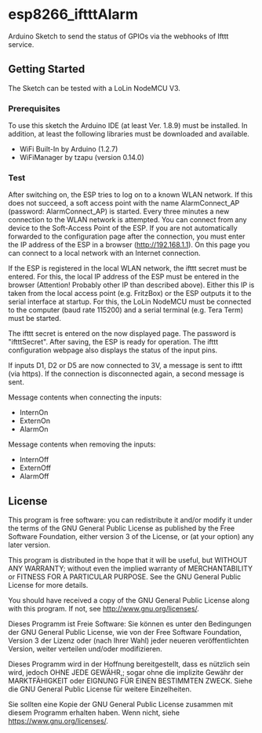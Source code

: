 # esp8266_iftttAlarm

Arduino Sketch to send the status of GPIOs via the webhooks of Ifttt service.

## Getting Started

The Sketch can be tested with a LoLin NodeMCU V3.

### Prerequisites

To use this sketch the Arduino IDE (at least Ver. 1.8.9) must be installed. In addition, at least the following libraries must be downloaded and available.
- WiFi Built-In by Arduino (1.2.7)
- WiFiManager by tzapu (version 0.14.0)

### Test

After switching on, the ESP tries to log on to a known WLAN network. If this does not succeed, a soft access point with the name AlarmConnect_AP (password: AlarmConnect_AP) is started. Every three minutes a new connection to the WLAN network is attempted.
You can connect from any device to the Soft-Access Point of the ESP. If you are not automatically forwarded to the configuration page after the connection, you must enter the IP address of the ESP in a browser (http://192.168.1.1). On this page you can connect to a local network with an Internet connection.

If the ESP is registered in the local WLAN network, the ifttt secret must be entered. For this, the local IP address of the ESP must be entered in the browser (Attention! Probably other IP than described above). Either this IP is taken from the local access point (e.g. FritzBox) or the ESP outputs it to the serial interface at startup. For this, the LoLin NodeMCU must be connected to the computer (baud rate 115200) and a serial terminal (e.g. Tera Term) must be started.

The ifttt secret is entered on the now displayed page. The password is "iftttSecret". After saving, the ESP is ready for operation.
The ifttt configuration webpage also displays the status of the input pins.

If inputs D1, D2 or D5 are now connected to 3V, a message is sent to ifttt (via https). If the connection is disconnected again, a second message is sent.

Message contents when connecting the inputs:
- InternOn
- ExternOn
- AlarmOn

Message contents when removing the inputs:
- InternOff
- ExternOff
- AlarmOff

## License

This program is free software: you can redistribute it and/or modify it under the terms of the GNU General Public License as published by the Free Software Foundation, either version 3 of the License, or (at your option) any later version.

This program is distributed in the hope that it will be useful, but WITHOUT ANY WARRANTY; without even the implied warranty of MERCHANTABILITY or FITNESS FOR A PARTICULAR PURPOSE.  See the GNU General Public License for more details.

You should have received a copy of the GNU General Public License along with this program.  If not, see <http://www.gnu.org/licenses/>.

Dieses Programm ist Freie Software: Sie können es unter den Bedingungen der GNU General Public License, wie von der Free Software Foundation, Version 3 der Lizenz oder (nach Ihrer Wahl) jeder neueren veröffentlichten Version, weiter verteilen und/oder modifizieren.

Dieses Programm wird in der Hoffnung bereitgestellt, dass es nützlich sein wird, jedoch OHNE JEDE GEWÄHR,; sogar ohne die implizite Gewähr der MARKTFÄHIGKEIT oder EIGNUNG FÜR EINEN BESTIMMTEN ZWECK. Siehe die GNU General Public License für weitere Einzelheiten.

Sie sollten eine Kopie der GNU General Public License zusammen mit diesem Programm erhalten haben. Wenn nicht, siehe <https://www.gnu.org/licenses/>.


